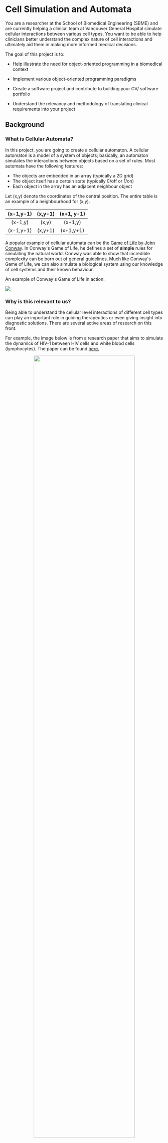 # Cell Simulation and Automata

You are a  researcher at the School of Biomedical Engineering (SBME) and are currently helping a clinical team at Vancouver General Hospital simulate cellular interactions between various cell types. You want to be able to help clinicians better understand the complex nature of cell interactions and ultimately aid them in making more informed medical decisions.

The goal of this project is to:
* Help illustrate the need for object-oriented programming in a biomedical context

* Implement various object-oriented programming paradigms

* Create a software project and contribute to building your CV/ software portfolio

* Understand the relevancy and methodology of translating clinical requirements into your project


## Background

### What is Cellular Automata?
In this project, you are going to create a cellular automaton. A cellular automaton is a model of a system of objects; basically, an automaton simulates the interactions between objects based on a set of rules. Most automata have the following features:
* The objects are embedded in an array (typically a 2D grid)
* The object itself has a certain state (typically 0/off or 1/on)
* Each object in the array has an adjacent neighbour object

Let (x,y) denote the coordinates of the central position. The entire table is an example of a neighbourhood for (x,y).


|(x-1,y-1) | (x,y-1)| (x+1, y-1) |
|:---: |:---: |:---: |
| (x-1,y)| (x,y)| (x+1,y)|
| (x-1,y+1)| (x,y+1)| (x+1,y+1)|

A popular example of cellular automata can be the [Game of Life by John Conway](https://en.wikipedia.org/wiki/Conway%27s_Game_of_Life). In Conway's Game of Life, he defines a set of **simple** rules for simulating the natural world. Conway was able to show that incredible complexity can be born out of general guidelines. Much like Conway's Game of Life, we can also simulate a biological system using our knowledge of cell systems and their known behaviour.

An example of Conway's Game of Life in action:

![](https://cdn-images-1.medium.com/fit/t/1600/480/1*2c5Mfwq7mu0xajlLCmsCDQ.gif)

### Why is this relevant to us?
Being able to understand the cellular level interactions of different cell types can play an important role in guiding therapeutics or even giving insight into diagnostic solutions. There are several active areas of research on this front.

For example, the image below is from a research paper that aims to simulate the dynamics of HIV-1 between HIV cells and white blood cells (lymphocytes). The paper can be found [here.](https://www.researchgate.net/profile/Monamorn-Precharattana/publication/283799493_Stochastic_modeling_for_dynamics_of_HIV-1_infection_using_cellular_automata_A_review/links/5a98cc1a45851535bce0dade/Stochastic-modeling-for-dynamics-of-HIV-1-infection-using-cellular-automata-A-review.pdf)

<p align="center"><img width="80%" height="auto" src="https://op.mahidol.ac.th/ra/wp-content/uploads/2019/08/IL_2562-02-02.jpg"> <br><i>Stochastic Cellular Automata Model for HIV -1 Infection Dyanimics <a src="https://op.mahidol.ac.th/ra/en/2019/10/24/il_2562-02-2/">(Precharattana, 2019)</a></i></p></p>

There are several very interesting areas of research that rely on some sort of simulation, such areas include:
* Whole-Cell Modeling and Simulation
  * [A Brief Survey](https://link.springer.com/article/10.1007/s00354-019-00066-y#Abs1)

* Tumour Growth Simulation
  * [A Novel Method for Simulating Cancer Growth](https://link.springer.com/chapter/10.1007/978-3-642-15979-4_15)

* Tissue Growth Simulation
  * [Tissue growth for 3D printed Scaffolds](https://link.springer.com/article/10.1007/s10237-018-1040-9)

## Your Project

Your project will be to use cellular automata to create a simulation of cancer cells vs. human cells. Specifically, your simulation will have 4 types of cells

### `ImmuneCell`

This cell fights cancer. Specifically, it will check arround its neighbourhood for `CancerCells`, pick one, and kill it, replacing it with a `DeadCell`

### `TissueCell`

The `TissueCell` exists to grow. All it does is check its neighbourhood for `DeadCell`. If one exists, it will "grow" a new `tissueCell` by replacing the `DeadCell` with a `TissueCell`

### `DeadCell`

This simple cell does nothing, and is only there to be interacted with by other cell types.

### `CancerCell`

The most complex cell, as it does what both immune and tissue cells do! Specifically, a `CancerCell` will look at its neighbourhood and count the number of dead, tissue and immune cells around it, while also storing their location (it will have a seperate list for dead cell, tissue cell, and immune cell locations). It will then chose one of 4 actions depending on its local enviroment. If there are any number of dead cells, the cancer will choose one and "grow" into it, replacing it with a new `CancerCell`. If the number of tissue cells is greater than the number of immune cells, it will choose one and kill it, replacing it with a `DeadCell`. If the number of immune cells is greater than the number of tissue cells, it will attack an immune cell, potentially killing it. If the cancer cell is entirely surrounded by cancer cells then it will do nothing.

This may sound complex, but we will build up to this through the weeks by completing the following tasks:

## Tasks
Each task can be found in more detail in the respective lesson project assignment.


### Task 1: Make a Cell Class
Make a cell type class. Specifics of what methods and instance variables this class needs are in Assignment 3.

### Task 2: Characteristics of Your Cell Type
Implement a Java object in your cell type object type, this way you can introduce some characteristics of your cell type.

You can define characteristics in any way that you think is appropriate to your cell type. This means you can declare properties that are pertinent to the cell type using java.util objects or have a method that uses java.util objects. Again, the main goal is to use and implement one of the main java objects.


### Task 3: Inheritance Using Your Cell Type
Create a sub-class of your cell type class (the one you made in Task 2). Specifically, after lesson 5 where you learn about inheritance, you can now make sub-classes of your cell class that are more specific. For example, you can make a `TissueCell` class! See Assignment 4 for more details.

### Task 4: Finishing Touches
Using polymorphism, finish your overarching project by implementing the logic of the simulation.
